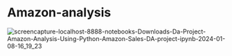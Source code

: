 # Amazon-analysis
![screencapture-localhost-8888-notebooks-Downloads-Da-Project-Amazon-Analysis-Using-Python-Amazon-Sales-DA-project-ipynb-2024-01-08-16_19_23](https://github.com/Rizwans-github/Amazon-analysis/assets/141806496/b59441b5-df94-4349-9604-e07a1d209b96)
